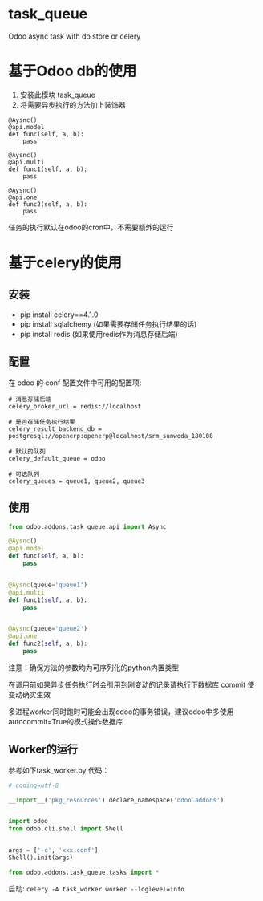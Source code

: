 # task_queue
Odoo async task with db store or celery

# 基于Odoo db的使用
1. 安装此模块 task_queue
2. 将需要异步执行的方法加上装饰器
```
@Aysnc()
@api.model
def func(self, a, b):
    pass
    
@Aysnc()
@api.multi
def func1(self, a, b):
    pass
    
@Aysnc()
@api.one
def func2(self, a, b):
    pass
```
任务的执行默认在odoo的cron中，不需要额外的运行

# 基于celery的使用

## 安装
- pip install celery==4.1.0
- pip install sqlalchemy    (如果需要存储任务执行结果的话)
- pip install redis    (如果使用redis作为消息存储后端)

## 配置
在 odoo 的 conf 配置文件中可用的配置项:
```config
# 消息存储后端
celery_broker_url = redis://localhost

# 是否存储任务执行结果
celery_result_backend_db = postgresql://openerp:openerp@localhost/srm_sunwoda_180108

# 默认的队列
celery_default_queue = odoo

# 可选队列
celery_queues = queue1, queue2, queue3
```

## 使用
```python
from odoo.addons.task_queue.api import Async

@Aysnc()
@api.model
def func(self, a, b):
    pass


@Aysnc(queue='queue1')
@api.multi
def func1(self, a, b):
    pass


@Aysnc(queue='queue2')
@api.one
def func2(self, a, b):
    pass
```
注意：确保方法的参数均为可序列化的python内置类型

在调用前如果异步任务执行时会引用到刚变动的记录请执行下数据库 commit 使变动确实生效

多进程worker同时跑时可能会出现odoo的事务错误，建议odoo中多使用autocommit=True的模式操作数据库

## Worker的运行
参考如下task_worker.py 代码：
```python
# coding=utf-8

__import__('pkg_resources').declare_namespace('odoo.addons')


import odoo
from odoo.cli.shell import Shell


args = ['-c', 'xxx.conf']
Shell().init(args)

from odoo.addons.task_queue.tasks import *
```
启动: `celery -A task_worker worker --loglevel=info`
